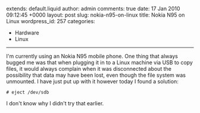 extends: default.liquid
author: admin
comments: true
date: 17 Jan 2010 09:12:45 +0000
layout: post
slug: nokia-n95-on-linux
title: Nokia N95 on Linux
wordpress_id: 257
categories:
- Hardware
- Linux
---

I'm currently using an Nokia N95 mobile phone. One thing that always bugged me
was that when plugging it in to a Linux machine via USB to copy files, it would
always complain when it was disconnected about the possibility that data may
have been lost, even though the file system was unmounted. I have just put up
with it however today I found a solution:

    # eject /dev/sdb

I don't know why I didn't try that earlier.
